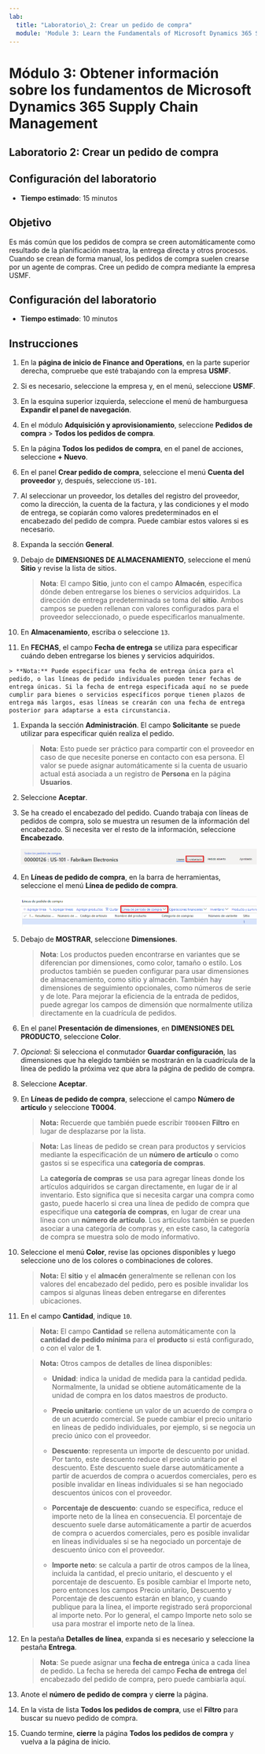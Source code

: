 ```yaml
---
lab:
  title: "Laboratorio\_2: Crear un pedido de compra"
  module: 'Module 3: Learn the Fundamentals of Microsoft Dynamics 365 Supply Chain Management'
---
```


# Módulo 3: Obtener información sobre los fundamentos de Microsoft Dynamics 365 Supply Chain Management

## Laboratorio 2: Crear un pedido de compra

## Configuración del laboratorio

   - **Tiempo estimado**: 15 minutos

## Objetivo

Es más común que los pedidos de compra se creen automáticamente como resultado de la planificación maestra, la entrega directa y otros procesos. Cuando se crean de forma manual, los pedidos de compra suelen crearse por un agente de compras. Cree un pedido de compra mediante la empresa USMF. 

## Configuración del laboratorio

   - **Tiempo estimado**: 10 minutos

## Instrucciones

1.  En la **página de inicio de Finance and Operations**, en la parte superior derecha, compruebe que esté trabajando con la empresa **USMF**. 

1.  Si es necesario, seleccione la empresa y, en el menú, seleccione **USMF**. 

1.  En la esquina superior izquierda, seleccione el menú de hamburguesa **Expandir el panel de navegación**. 

1.  En el módulo **Adquisición y aprovisionamiento**, seleccione **Pedidos de compra** > **Todos los pedidos de compra**. 

1.  En la página **Todos los pedidos de compra**, en el panel de acciones, seleccione **+ Nuevo**. 

1.  En el panel **Crear pedido de compra**, seleccione el menú **Cuenta del proveedor** y, después, seleccione `US-101`.

1.  Al seleccionar un proveedor, los detalles del registro del proveedor, como la dirección, la cuenta de la factura, y las condiciones y el modo de entrega, se copiarán como valores predeterminados en el encabezado del pedido de compra. Puede cambiar estos valores si es necesario. 

1.  Expanda la sección **General**. 

1.  Debajo de **DIMENSIONES DE ALMACENAMIENTO**, seleccione el menú **Sitio** y revise la lista de sitios. 

    > **Nota**: El campo **Sitio**, junto con el campo **Almacén**, especifica dónde deben entregarse los bienes o servicios adquiridos. La dirección de entrega predeterminada se toma del **sitio**. Ambos campos se pueden rellenan con valores configurados para el proveedor seleccionado, o puede especificarlos manualmente. 

1.  En **Almacenamiento**, escriba o seleccione `13`.

1.   En **FECHAS**, el campo **Fecha de entrega** se utiliza para especificar cuándo deben entregarse los bienes y servicios adquiridos.

    > **Nota:** Puede especificar una fecha de entrega única para el pedido, o las líneas de pedido individuales pueden tener fechas de entrega únicas. Si la fecha de entrega especificada aquí no se puede cumplir para bienes o servicios específicos porque tienen plazos de entrega más largos, esas líneas se crearán con una fecha de entrega posterior para adaptarse a esta circunstancia.

1.  Expanda la sección **Administración**. El campo **Solicitante** se puede utilizar para especificar quién realiza el pedido. 

    > **Nota**: Esto puede ser práctico para compartir con el proveedor en caso de que necesite ponerse en contacto con esa persona. El valor se puede asignar automáticamente si la cuenta de usuario actual está asociada a un registro de **Persona** en la página **Usuarios**. 

1.  Seleccione **Aceptar**. 

1.  Se ha creado el encabezado del pedido. Cuando trabaja con líneas de pedidos de compra, solo se muestra un resumen de la información del encabezado.  Si necesita ver el resto de la información, seleccione **Encabezado**. 

    ![Imagen de pantalla que muestra la ubicación del menú Encabezado](./media/lp1-m3-purchase-order-header-option.png)

1.  En **Líneas de pedido de compra**, en la barra de herramientas, seleccione el menú **Línea de pedido de compra**. 

    ![Imagen de pantalla que muestra la ubicación de la opción de menú Línea de pedido de compra](./media/lp1-m3-purchase-order-purchase-order-line-menu.png)

1.  Debajo de **MOSTRAR**, seleccione **Dimensiones**. 

    > **Nota**: Los productos pueden encontrarse en variantes que se diferencian por dimensiones, como color, tamaño o estilo. Los productos también se pueden configurar para usar dimensiones de almacenamiento, como sitio y almacén.  También hay dimensiones de seguimiento opcionales, como números de serie y de lote.  Para mejorar la eficiencia de la entrada de pedidos, puede agregar los campos de dimensión que normalmente utiliza directamente en la cuadrícula de pedidos. 

1.  En el panel **Presentación de dimensiones**, en **DIMENSIONES DEL PRODUCTO**, seleccione **Color**. 

1.  *Opcional*: Si selecciona el conmutador **Guardar configuración**, las dimensiones que ha elegido también se mostrarán en la cuadrícula de la línea de pedido la próxima vez que abra la página de pedido de compra. 

1.  Seleccione **Aceptar**. 

1.  En **Líneas de pedido de compra**, seleccione el campo **Número de artículo** y seleccione **T0004**. 

    > **Nota:** Recuerde que también puede escribir `T0004`en **Filtro** en lugar de desplazarse por la lista. 

    > **Nota:** Las líneas de pedido se crean para productos y servicios mediante la especificación de un **número de artículo** o como gastos si se especifica una **categoría de compras**.
    > 
    > La **categoría de compras** se usa para agregar líneas donde los artículos adquiridos se cargan directamente, en lugar de ir al inventario. Esto significa que si necesita cargar una compra como gasto, puede hacerlo si crea una línea de pedido de compra que especifique una **categoría de compras**, en lugar de crear una línea con un **número de artículo**. Los artículos también se pueden asociar a una categoría de compras y, en este caso, la categoría de compra se muestra solo de modo informativo. 

1.  Seleccione el menú **Color**, revise las opciones disponibles y luego seleccione uno de los colores o combinaciones de colores. 

    > **Nota:** El **sitio** y el **almacén** generalmente se rellenan con los valores del encabezado del pedido, pero es posible invalidar los campos si algunas líneas deben entregarse en diferentes ubicaciones. 

1.  En el campo **Cantidad**, indique `10`. 

    > **Nota:** El campo **Cantidad** se rellena automáticamente con la **cantidad de pedido mínima** para el **producto** si está configurado, o con el valor de **1**. 

    > **Nota:** Otros campos de detalles de línea disponibles: 
    >
    >    - **Unidad**: indica la unidad de medida para la cantidad pedida. Normalmente, la unidad se obtiene automáticamente de la unidad de compra en los datos maestros de producto. 
    >
    >    - **Precio unitario**: contiene un valor de un acuerdo de compra o de un acuerdo comercial. Se puede cambiar el precio unitario en líneas de pedido individuales, por ejemplo, si se negocia un precio único con el proveedor. 
    >
    >    - **Descuento**: representa un importe de descuento por unidad. Por tanto, este descuento reduce el precio unitario por el descuento. Este descuento suele darse automáticamente a partir de acuerdos de compra o acuerdos comerciales, pero es posible invalidar en líneas individuales si se han negociado descuentos únicos con el proveedor. 
    >
    >    - **Porcentaje de descuento**: cuando se especifica, reduce el importe neto de la línea en consecuencia. El porcentaje de descuento suele darse automáticamente a partir de acuerdos de compra o acuerdos comerciales, pero es posible invalidar en líneas individuales si se ha negociado un porcentaje de descuento único con el proveedor. 
    >
    >    - **Importe neto**: se calcula a partir de otros campos de la línea, incluida la cantidad, el precio unitario, el descuento y el porcentaje de descuento. Es posible cambiar el Importe neto, pero entonces los campos Precio unitario, Descuento y Porcentaje de descuento estarán en blanco, y cuando publique para la línea, el importe registrado será proporcional al importe neto. Por lo general, el campo Importe neto solo se usa para mostrar el importe neto de la línea. 

1.  En la pestaña **Detalles de línea**, expanda si es necesario y seleccione la pestaña **Entrega**. 

    > **Nota**: Se puede asignar una **fecha de entrega** única a cada línea de pedido. La fecha se hereda del campo **Fecha de entrega** del encabezado del pedido de compra, pero puede cambiarla aquí. 

1.  Anote el **número de pedido de compra** y **cierre** la página. 

1.  En la vista de lista **Todos los pedidos de compra**, use el **Filtro** para buscar su nuevo pedido de compra. 

1.  Cuando termine, **cierre** la página **Todos los pedidos de compra** y vuelva a la página de inicio. 

